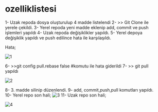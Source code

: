 # ozelliklistesi

1- Uzak repoda dosya oluşturulup 4 madde listelendi
2- >> Git Clone ile yerele çekildi.
3- Yerel repoda yeni madde eklenip add, commit ve push işlemleri yapıldı
4- Uzak repoda değişiklikler yapıldı.
5- Yerel depoya değişiklik yapıldı ve push edilince hata ile karşılaşıldı.

Hata;

![1](https://github.com/user-attachments/assets/c3b4be58-15f5-487e-816c-7153a745d34c)

6- >>git config pull.rebase false #komutu  ile hata giderildi
7- >> git pull yapıldı

![2](https://github.com/user-attachments/assets/eb7c0279-8207-47f1-adff-6228fa44876f)

8- 3. madde silinip düzenlendi.
9- add, commit,push,pull komutları yapıldı.
10- Yerel repo son hali;
![3](https://github.com/user-attachments/assets/7c6af63c-8ef1-4f3f-9316-ef72528d64c4)
11- Uzak repo son hali;

![4](https://github.com/user-attachments/assets/737e6b25-fa08-4e50-8e3a-a19ba6c3daa6)
